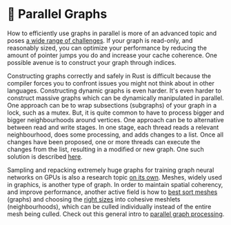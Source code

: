 # 🧬 Parallel Graphs
How to efficiently use graphs in parallel is more of an advanced topic and poses [a wide range of challenges][3].
If your graph is read-only, and reasonably sized, you can optimize your performance by reducing the amount of
pointer jumps you do and increase your cache coherence. One possible avenue is to construct your graph
through indices.

Constructing graphs correctly and safely in Rust is difficult because the compiler forces you to confront issues you
might not think about in other languages. Constructing dynamic graphs is even harder. It's even
harder to construct massive graphs which can be dynamically manipulated in parallel.
One approach can be to wrap subsections (subgraphs) of your graph in a lock, such as a mutex. But,
it is quite common to have to process bigger and bigger neighbourhoods around vertices. One approach
can be to alternative between read and write stages. In one stage, each thread reads a relevant neighbourhood, does
some processing, and adds changes to a list. Once all changes have been proposed, one or more threads can execute
the changes from the list, resulting in a modified or new graph. One such solution is described [here][2].

Sampling and repacking extremely huge graphs for training graph neural networks on GPUs is also a
research topic [on its own][1]. Meshes, widely used in graphics, is another type of graph. In order
to maintain spatial coherency, and improve performance, another active field is how to [best sort meshes][5]
(graphs) and choosing the [right sizes][6] into cohesive meshlets (neighbourhoods), which can be
culled individually instead of the entire mesh being culled. Check out this general intro to
[parallel graph processing][4].  

[1]: https://proceedings.mlsys.org/paper_files/paper/2022/file/afacc5db3e0e85b446e6c7727cd7dca5-Paper.pdf
[2]: https://www.researchgate.net/publication/354065094_Practical_Spatial_Hash_Map_Updates
[3]: https://www.sandia.gov/app/uploads/sites/210/2022/05/graphs-and-machines.pdf
[4]: https://gfxcourses.stanford.edu/cs149/fall22/lecture/graphsdram/
[5]: https://github.com/zeux/meshoptimizer
[6]: https://zeux.io/2023/01/16/meshlet-size-tradeoffs/
